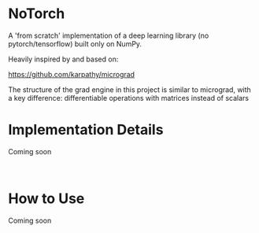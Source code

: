 <h1>NoTorch</h1>

A 'from scratch' implementation of a deep learning library (no pytorch/tensorflow) built only on NumPy.

Heavily inspired by and based on:

https://github.com/karpathy/micrograd


The structure of the grad engine in this project is similar to micrograd, with a key difference: differentiable operations with matrices instead of scalars


<h1>Implementation Details</h1>

Coming soon



<br>
<h1>How to Use</h1>

Coming soon
